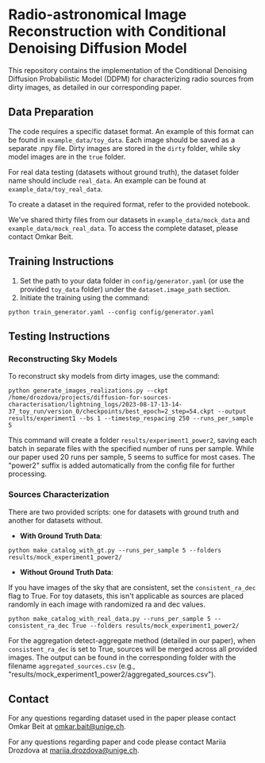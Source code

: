 # Radio-astronomical Image Reconstruction with Conditional Denoising Diffusion Model

This repository contains the implementation of the Conditional Denoising Diffusion Probabilistic Model (DDPM) for characterizing radio sources from dirty images, as detailed in our corresponding paper.

## Data Preparation

The code requires a specific dataset format. An example of this format can be found in `example_data/toy_data`. Each image should be saved as a separate .npy file. Dirty images are stored in the `dirty` folder, while sky model images are in the `true` folder.

For real data testing (datasets without ground truth), the dataset folder name should include `real_data`. An example can be found at `example_data/toy_real_data`.

To create a dataset in the required format, refer to the provided notebook.

We've shared thirty files from our datasets in `example_data/mock_data` and `example_data/mock_real_data`. To access the complete dataset, please contact Omkar Beit.

## Training Instructions

1. Set the path to your data folder in `config/generator.yaml` (or use the provided `toy_data` folder) under the `dataset.image_path` section.
2. Initiate the training using the command:
```
python train_generator.yaml --config config/generator.yaml
```

## Testing Instructions 

### Reconstructing Sky Models
To reconstruct sky models from dirty images, use the command:

```
python generate_images_realizations.py --ckpt /home/drozdova/projects/diffusion-for-sources-characterisation/lightning_logs/2023-08-17-13-14-37_toy_run/version_0/checkpoints/best_epoch=2_step=54.ckpt --output results/experiment1 --bs 1 --timestep_respacing 250 --runs_per_sample 5
```
This command will create a folder `results/experiment1_power2`, saving each batch in separate files with the specified number of runs per sample. While our paper used 20 runs per sample, 5 seems to suffice for most cases. The "power2" suffix is added automatically from the config file for further processing.

### Sources Characterization

There are two provided scripts: one for datasets with ground truth and another for datasets without.

- **With Ground Truth Data**:
```
python make_catalog_with_gt.py --runs_per_sample 5 --folders results/mock_experiment1_power2/
```
- **Without Ground Truth Data**:

If you have images of the sky that are consistent, set the `consistent_ra_dec` flag to True. For toy datasets, this isn't applicable as sources are placed randomly in each image with randomized ra and dec values.


```
python make_catalog_with_real_data.py --runs_per_sample 5 --consistent_ra_dec True --folders results/mock_experiment1_power2/
```

For the aggregation detect-aggregate method (detailed in our paper), when `consistent_ra_dec` is set to True, sources will be merged across all provided images. The output can be found in the corresponding folder with the filename `aggregated_sources.csv` (e.g., "results/mock_experiment1_power2/aggregated_sources.csv").

## Contact

For any questions regarding dataset used in the paper please contact Omkar Beit at [omkar.bait@unige.ch](mailto:omkar.bait@unige.ch).

For any questions regarding paper and code please contact Mariia Drozdova at [mariia.drozdova@unige.ch](mailto:mariia.drozdova@unige.ch).

